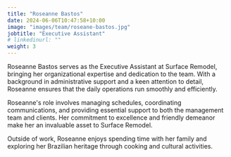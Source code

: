 ```yaml
---
title: "Roseanne Bastos"
date: 2024-06-06T10:47:58+10:00
image: "images/team/roseane-bastos.jpg"
jobtitle: "Executive Assistant"
# linkedinurl: ""
weight: 3
---
```


Roseanne Bastos serves as the Executive Assistant at Surface Remodel, bringing her organizational expertise and dedication to the team. With a background in administrative support and a keen attention to detail, Roseanne ensures that the daily operations run smoothly and efficiently.

Roseanne's role involves managing schedules, coordinating communications, and providing essential support to both the management team and clients. Her commitment to excellence and friendly demeanor make her an invaluable asset to Surface Remodel.

Outside of work, Roseanne enjoys spending time with her family and exploring her Brazilian heritage through cooking and cultural activities.
